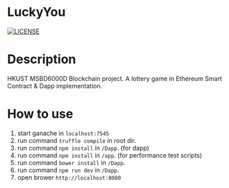 # LuckyYou

[![LICENSE](https://img.shields.io/badge/license-Anti%20996-blue.svg?style=flat-square)](https://github.com/996icu/996.ICU/blob/master/LICENSE)

# Description

HKUST  MSBD6000D Blockchain project. A lottery game in Ethereum Smart Contract &amp; Dapp implementation.

# How to use
1. start ganache in `localhost:7545`
2. run command `truffle compile` in root dir.
3. run command `npm install` in `/Dapp`. (for dapp)
4. run command `npm install` in `/app`. (for performance test scripts)
5. run command `bower install` in `/Dapp`.
6. run command `npm run dev` in `/Dapp`.
7. open brower `http://localhost:8080`
